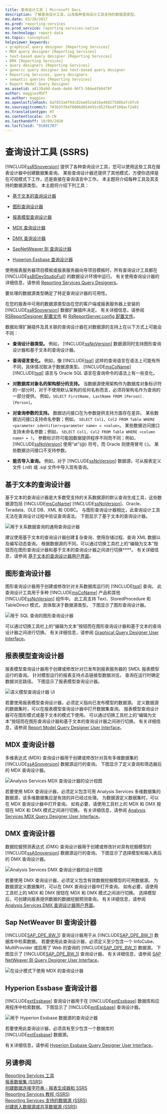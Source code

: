 ```yaml
---
title: 查询设计工具 | Microsoft Docs
description: 了解查询设计工具，以及每种查询设计工具支持的数据源类型。
ms.date: 03/20/2017
ms.prod: reporting-services
ms.prod_service: reporting-services-native
ms.technology: report-data
ms.topic: conceptual
helpviewer_keywords:
- graphical query designer [Reporting Services]
- MDX query designer [Reporting Services]
- text-based query designer [Reporting Services]
- DMX [Reporting Services]
- query designers [Reporting Services]
- generic query designer See text-based query designer
- Reporting Services, query designers
- semantic queries [Reporting Services]
- Report Model Query Designer
ms.assetid: a8139a9d-4aeb-4e64-96f3-564edf60479f
author: maggiesMSFT
ms.author: maggies
ms.openlocfilehash: 6af853a4f9dc82ee652a816a40d27508bafc6fc0
ms.sourcegitcommit: 783b35f6478006d654491cb52f6edf108acf2482
ms.translationtype: HT
ms.contentlocale: zh-CN
ms.lasthandoff: 10/09/2020
ms.locfileid: "91891707"
---
```

# <a name="query-design-tools-ssrs"></a>查询设计工具 (SSRS)
  [!INCLUDE[ssRSnoversion](../../includes/ssrsnoversion-md.md)] 提供了各种查询设计工具，您可以使用这些工具在报表设计器中创建数据集查询。 某些查询设计器还提供了其他模式，方便你选择是在可视模式下工作，还是直接在查询语言中工作。 本主题将介绍每种工具及其支持的数据源类型。 本主题将介绍下列工具：  
  
-   [基于文本的查询设计器](#Textbased)  
  
-   [图形查询设计器](#Graphical)  
  
-   [报表模型查询设计器](#Model)  
  
-   [MDX 查询设计器](#MDX)  
  
-   [DMX 查询设计器](#DMX)  
  
-   [SapNetWeaver BI 查询设计器](#SAPBW)  
  
-   [Hyperion Essbase 查询设计器](#Hyperion)  
  
 使用报表服务器项目模板或报表服务器向导项目模板时，所有查询设计工具都在 [!INCLUDE[ssBIDevStudioFull](../../includes/ssbidevstudiofull-md.md)] 的数据设计环境中运行。 有关使用查询设计器的详细信息，请参阅 [Reporting Services Query Designers](/previous-versions/sql/)。  
  
 要处理的数据源类型确定了特定查询设计器的可用性。  
  
 在您的报表中可用的数据源类型由在您的客户端或报表服务器上安装的 [!INCLUDE[ssRSnoversion](../../includes/ssrsnoversion-md.md)] 数据扩展插件决定。 有关详细信息，请参阅 [RSReportDesigner 配置文件](../../reporting-services/report-server/rsreportdesigner-configuration-file.md) 和 [RsReportServer.config 配置文件](../../reporting-services/report-server/rsreportserver-config-configuration-file.md)。  
  
 数据处理扩展插件及其关联的查询设计器在对数据源的支持上在以下方式上可能会不同：  
  
-   **查询设计器类型。** 例如， [!INCLUDE[ssNoVersion](../../includes/ssnoversion-md.md)] 数据源同时支持图形查询设计器和基于文本的查询设计器。  
  
-   **查询语言变化。** 例如，像 [!INCLUDE[tsql](../../includes/tsql-md.md)] 这样的查询语言在语法上可能有所不同，具体情况取决于数据源类型。 [!INCLUDE[msCoName](../../includes/msconame-md.md)] [!INCLUDE[tsql](../../includes/tsql-md.md)] 语言与 Oracle SQL 语言在查询命令的语法上有一些变化。  
  
-   **对数据库对象名的架构部分的支持。** 当数据源使用架构作为数据库对象标识符的一部分时，对于不使用默认架构的任何名称而言，必须将架构名作为查询的一部分提供。 例如，`SELECT FirstName, LastName FROM [Person].[Person]`。  
  
-   **对查询参数的支持。** 数据访问接口在为参数提供支持方面存在差异。 某些数据访问接口支持命名参数；例如， `SELECT Col1, Col2 FROM Table WHERE <parameter identifier><parameter name> = <value>`。 某些数据访问接口支持未命名参数；例如， `SELECT Col1, Col2 FROM Table WHERE <column name> = ?`。 参数标识符可能因数据提供程序不同而不同；例如， [!INCLUDE[ssNoVersion](../../includes/ssnoversion-md.md)] 使用“at”(@) 符号，而 Oracle 则使用冒号 (:)。 某些数据访问接口不支持参数。  
  
-   **能否导入查询。** 例如，对于 [!INCLUDE[ssNoVersion](../../includes/ssnoversion-md.md)] 数据源，可从报表定义文件 (.rdl) 或 .sql 文件中导入现有查询。  
  
##  <a name="text-based-query-designer"></a><a name="Textbased"></a> 基于文本的查询设计器  
 基于文本的查询设计器是大多数受支持的关系数据源的默认查询生成工具，这些数据源包括 [!INCLUDE[msCoName](../../includes/msconame-md.md)] [!INCLUDE[ssNoVersion](../../includes/ssnoversion-md.md)]、Oracle、Teradata、OLE DB、XML 和 ODBC。 与图形查询设计器相比，此查询设计工具无法在查询设计过程中验证查询语法。 下图显示了基于文本的查询设计器。  
  
 ![用于关系数据查询的通用查询设计器](../../reporting-services/report-data/media/rsqd-dsaw-sql-generic.gif "用于关系数据查询的通用查询设计器")  
  
 建议使用基于文本的查询设计器创建复杂查询、使用存储过程、查询 XML 数据以及编写动态查询。 根据数据源的不同，可以通过切换工具栏上的“编辑为文本”按钮而在图形查询设计器和基于文本的查询设计器之间进行切换****。 有关详细信息，请参阅 [基于文本的查询设计器用户界面](/previous-versions/sql/)。  
  
##  <a name="graphical-query-designer"></a><a name="Graphical"></a> 图形查询设计器  
 图形查询设计器用于创建或修改针对关系数据库运行的 [!INCLUDE[tsql](../../includes/tsql-md.md)] 查询。 此查询设计工具用于多种 [!INCLUDE[msCoName](../../includes/msconame-md.md)] 产品和其他 [!INCLUDE[ssNoVersion](../../includes/ssnoversion-md.md)] 组件中。 此工具支持 Text、StoredProcedure 和 TableDirect 模式，具体取决于数据源类型。 下图显示了图形查询设计器。  
  
 ![用于 SQL 查询的图形查询设计器](../../reporting-services/report-data/media/rsqd-dsaw-sql.gif "用于 SQL 查询的图形查询设计器")  
  
 可以通过切换工具栏上的“编辑为文本”按钮而在图形查询设计器和基于文本的查询设计器之间进行切换。 有关详细信息，请参阅 [Graphical Query Designer User Interface](../../reporting-services/report-data/graphical-query-designer-user-interface.md)。  
  
##  <a name="report-model-query-designer"></a><a name="Model"></a> 报表模型查询设计器  
 报表模型查询设计器用于创建或修改针对已发布到报表服务器的 SMDL 报表模型运行的查询。 针对模型运行的报表支持点击链接型数据浏览。 查询在运行时确定数据浏览路径。 下图显示了报表模型查询设计器。  
  
 ![语义模型查询设计器 UI](../../reporting-services/report-data/media/rsqd-dsawmodel-smql.gif "语义模型查询设计器 UI")  
  
 若要使用报表模型查询设计器，必须定义指向已发布模型的数据源。 定义数据源的数据集时，可以在报表模型查询设计器中打开数据集查询。 报表模型查询设计器可在图形模式或基于文本的模式下使用。 可以通过切换工具栏上的“编辑为文本”按钮而在图形查询设计器和基于文本的查询设计器之间进行切换。 有关详细信息，请参阅 [Report Model Query Designer User Interface]()。  
  
##  <a name="mdx-query-designer"></a><a name="MDX"></a> MDX 查询设计器  
 多维表达式 (MDX) 查询设计器用于创建或修改针对具有多维数据集的 [!INCLUDE[ssASnoversion](../../includes/ssasnoversion-md.md)] 数据源运行的查询。 下图显示了定义查询和筛选器后的 MDX 查询设计器。  
  
 ![Analysis Services MDX 查询设计器的设计视图](../../reporting-services/report-data/media/rsqd-dsawas-mdx-designmode.gif "Analysis Services MDX 查询设计器的设计视图")  
  
 若要使用 MDX 查询设计器，必须定义包含可用 Analysis Services 多维数据集的数据源，该多维数据集应是有效的并已经过处理。 为数据源定义数据集时，可以在 MDX 查询设计器中打开查询。 如有必要，请使用工具栏上的 MDX 和 DMX 按钮在 MDX 和 DMX 模式之间进行切换。 有关详细信息，请参阅 [Analysis Services MDX Query Designer User Interface](../../reporting-services/report-data/analysis-services-mdx-query-designer-user-interface.md)。  
  
##  <a name="dmx-query-designer"></a><a name="DMX"></a> DMX 查询设计器  
 数据挖掘预测表达式 (DMX) 查询设计器用于创建或修改针对具有挖掘模型的 [!INCLUDE[ssASnoversion](../../includes/ssasnoversion-md.md)] 数据源运行的查询。 下图显示了选择模型和输入表后的 DMX 查询设计器。  
  
 ![Analysis Services DMX 查询设计器的设计视图](../../reporting-services/report-data/media/rsqd-dsawas-dmx-designmode.gif "Analysis Services DMX 查询设计器的设计视图")  
  
 若要使用 DMX 查询设计器，必须定义包含有效数据挖掘模型的可用数据源。 为数据源定义数据集时，可以在 DMX 查询设计器中打开查询。 如有必要，请使用工具栏上的 MDX 和 DMX 按钮在 MDX 和 DMX 模式之间进行切换。 选择模型后，可创建向报表提供数据的数据挖掘预测查询。 有关详细信息，请参阅 [Analysis Services DMX 查询设计器用户界面](../../reporting-services/report-data/analysis-services-dmx-query-designer-user-interface.md)。  
  
##  <a name="sap-netweaver-bi-query-designer"></a><a name="SAPBW"></a> Sap NetWeaver BI 查询设计器  
 [!INCLUDE[SAP_DPE_BW_1](../../includes/sap-dpe-bw-1-md.md)] 查询设计器用于从 [!INCLUDE[SAP_DPE_BW_1](../../includes/sap-dpe-bw-1-md.md)] 数据库中检索数据。 若要使用此查询设计器，必须定义至少包含一个 InfoCube、MultiProvider 或启用了 Web 的查询的 [!INCLUDE[SAP_DPE_BW_1](../../includes/sap-dpe-bw-1-md.md)] 数据源。 下图显示了 [!INCLUDE[SAP_DPE_BW_1](../../includes/sap-dpe-bw-1-md.md)] 查询设计器。 有关详细信息，请参阅 [SAP NetWeaver BI Query Designer User Interface](../../reporting-services/report-data/sap-netweaver-bi-query-designer-user-interface.md)。  
  
 ![在设计模式下使用 MDX 的查询设计器](../../reporting-services/report-data/media/rsqd-dssapbw-mdx-designmode.gif "在设计模式下使用 MDX 的查询设计器")  
  
##  <a name="hyperion-essbase-query-designer"></a><a name="Hyperion"></a> Hyperion Essbase 查询设计器  
 [!INCLUDE[extEssbase](../../includes/extessbase-md.md)] 查询设计器用于在 [!INCLUDE[extEssbase](../../includes/extessbase-md.md)] 数据库和应用程序中检索数据。 下图显示了 [!INCLUDE[extEssbase](../../includes/extessbase-md.md)] 查询设计器。  
  
 ![用于 Hyperion Essbase 数据源的查询设计器](../../reporting-services/report-data/media/rsqd-dshyperionessbase-mdx-designmode.gif "用于 Hyperion Essbase 数据源的查询设计器")  
  
 若要使用此查询设计器，必须具有至少包含一个数据库的 [!INCLUDE[extEssbase](../../includes/extessbase-md.md)] 数据源。  
  
 有关详细信息，请参阅 [Hyperion Essbase Query Designer User Interface](../../reporting-services/report-data/hyperion-essbase-query-designer-user-interface.md)。  
  
## <a name="see-also"></a>另请参阅  
 [Reporting Services 工具](../../reporting-services/tools/reporting-services-tools.md)   
 [报表数据集 (SSRS)](../../reporting-services/report-data/report-datasets-ssrs.md)   
 [创建数据连接字符串 - 报表生成器和 SSRS](../../reporting-services/report-data/data-connections-data-sources-and-connection-strings-report-builder-and-ssrs.md)   
 [Reporting Services 教程 (SSRS)](../../reporting-services/reporting-services-tutorials-ssrs.md)   
 [Reporting Services 支持的数据源 (SSRS)](../../reporting-services/report-data/data-sources-supported-by-reporting-services-ssrs.md)   
 [创建嵌入数据源或共享数据源 (SSRS)](/previous-versions/sql/)  
  
